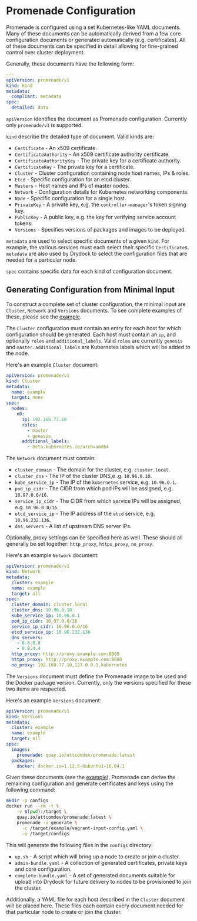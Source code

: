 # Promenade Configuration

Promenade is configured using a set Kubernetes-like YAML documents.  Many of
these documents can be automatically derived from a few core configuration
documents or generated automatically (e.g. certificates).  All of these
documents can be specified in detail allowing for fine-grained control over
cluster deployment.

Generally, these documents have the following form:

```yaml
---
apiVersion: promenade/v1
kind: Kind
metadata:
  compliant: metadata
spec:
  detailed: data
```

`apiVersion` identifies the document as Promenade configuration.  Currently
only `promenade/v1` is supported.

`kind` describe the detailed type of document.  Valid kinds are:

- `Certificate` - An x509 certificate.
- `CertificateAuthority` - An x509 certificate authority certificate.
- `CertificateAuthorityKey` - The private key for a certificate authority.
- `CertificateKey` - The private key for a certificate.
- `Cluster` - Cluster configuration containing node host names, IPs & roles.
- `Etcd` - Specific configuration for an etcd cluster.
- `Masters` - Host names and IPs of master nodes.
- `Network` - Configuration details for Kubernetes networking components.
- `Node` - Specific configuration for a single host.
- `PrivateKey` - A private key, e.g. the `controller-manager`'s token signing key.
- `PublicKey` - A public key, e.g. the key for verifying service account tokens.
- `Versions` - Specifies versions of packages and images to be deployed.

`metadata` are used to select specific documents of a given `kind`.  For
example, the various services must each select their specific `Certificate`s.
`metadata` are also used by Drydock to select the configuration files that are
needed for a particular node.

`spec` contains specific data for each kind of configuration document.

## Generating Configuration from Minimal Input

To construct a complete set of cluster configuration, the minimal input are
`Cluster`, `Network` and `Versions` documents.  To see complete examples of
these, please see the [example](example/vagrant-input-config.yaml).

The `Cluster` configuration must contain an entry for each host for which
configuration should be generated.  Each host must contain an `ip`, and
optionally `roles` and `additional_labels`.  Valid `roles` are currently
`genesis` and `master`.  `additional_labels` are Kubernetes labels which will
be added to the node.

Here's an example `Cluster` document:

```yaml
apiVersion: promenade/v1
kind: Cluster
metadata:
  name: example
  target: none
spec:
  nodes:
    n0:
      ip: 192.168.77.10
      roles:
        - master
        - genesis
      additional_labels:
        - beta.kubernetes.io/arch=amd64
```

The `Network` document must contain:

- `cluster_domain` - The domain for the cluster, e.g. `cluster.local`.
- `cluster_dns` - The IP of the cluster DNS,e .g. `10.96.0.10`.
- `kube_service_ip` - The IP of the `kubernetes` service, e.g. `10.96.0.1`.
- `pod_ip_cidr` - The CIDR from which pod IPs will be assigned, e.g. `10.97.0.0/16`.
- `service_ip_cidr` - The CIDR from which service IPs will be assigned, e.g. `10.96.0.0/16`.
- `etcd_service_ip` - The IP address of the `etcd` service, e.g. `10.96.232.136`.
- `dns_servers` - A list of upstream DNS server IPs.

Optionally, proxy settings can be specified here as well.  These should all
generally be set together: `http_proxy`, `https_proxy`, `no_proxy`.

Here's an example `Network` document:

```yaml
apiVersion: promenade/v1
kind: Network
metadata:
  cluster: example
  name: example
  target: all
spec:
  cluster_domain: cluster.local
  cluster_dns: 10.96.0.10
  kube_service_ip: 10.96.0.1
  pod_ip_cidr: 10.97.0.0/16
  service_ip_cidr: 10.96.0.0/16
  etcd_service_ip: 10.96.232.136
  dns_servers:
    - 8.8.8.8
    - 8.8.4.4
  http_proxy: http://proxy.example.com:8080
  https_proxy: http://proxy.example.com:8080
  no_proxy: 192.168.77.10,127.0.0.1,kubernetes
```

The `Versions` document must define the Promenade image to be used and the
Docker package version.  Currently, only the versions specified for these two
items are respected.

Here's an example `Versions` document:

```yaml
apiVersion: promenade/v1
kind: Versions
metadata:
  cluster: example
  name: example
  target: all
spec:
  images:
    promenade: quay.io/attcomdev/promenade:latest
  packages:
    docker: docker.io=1.12.6-0ubuntu1~16.04.1
```

Given these documents (see the [example](example/vagrant-input-config.yaml)),
Promenade can derive the remaining configuration and generate certificates and
keys using the following command:

```bash
mkdir -p configs
docker run --rm -t \
    -v $(pwd):/target \
    quay.io/attcomdev/promenade:latest \
    promenade -v generate \
      -c /target/example/vagrant-input-config.yaml \
      -o /target/configs
```

This will generate the following files in the `configs` directory:

- `up.sh` - A script which will bring up a node to create or join a cluster.
- `admin-bundle.yaml` - A collection of generated certificates, private keys
  and core configuration.
- `complete-bundle.yaml` - A set of generated documents suitable for upload
  into Drydock for future delivery to nodes to be provisioned to join the
  cluster.

Additionally, a YAML file for each host described in the `Cluster` document
will be placed here.  These files each contain every document needed for that
particular node to create or join the cluster.
